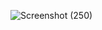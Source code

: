 
![Screenshot (250)](https://github.com/KhushalBorse2023/Leetcode-24/assets/86597374/181d398c-b824-466b-853d-5c0832ad4828)
